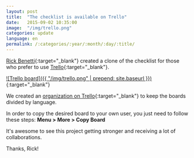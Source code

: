 ```yaml
---
layout: post
title:  "The checklist is available on Trello"
date:   2015-09-02 10:35:00
image:  "/img/trello.png"
categories: update
language: en
permalink: /:categories/:year/:month/:day/:title/
---
```


[Rick Benetti](https://twitter.com/RickBenettiBR){:target="_blank"} created a clone of the checklist for those who prefer to use [Trello](https://trello.com/wordpresssecuritychecklist){:target="_blank"}.

[![Trello board]({{ "/img/trello.png" | prepend: site.baseurl }})](https://trello.com/wordpresssecuritychecklist){:target="_blank"}

We created an [organization on Trello](https://trello.com/wordpresssecuritychecklist){:target="_blank"} to keep the boards divided by language.

In order to copy the desired board to your own user, you just need to follow these steps: **Menu > More > Copy Board**

It's awesome to see this project getting stronger and receiving a lot of collaborations.

Thanks, Rick!
